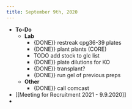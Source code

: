 ```yaml
---
title: September 9th, 2020
---
```


- **To-Do**
	- **Lab**
		- {DONE}} restreak cpg36-39 plates
		- {DONE}} plant plants (CORE)
		- TODO add stock to glc list
		- {DONE}} plate dilutions for KO
		- {DONE}} transplant?
		- {DONE}} run gel of previous preps
	- **Other**
		- {DONE}} call comcast
- [[Meeting for Recruitment 2021 - 9.9.2020]]
-